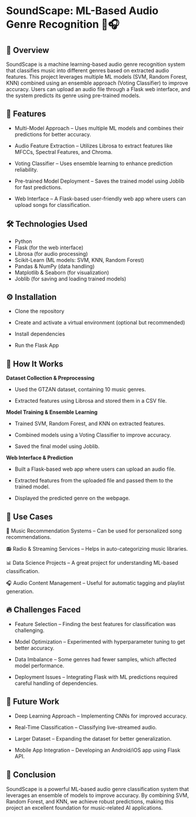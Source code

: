 # SoundScape: ML-Based Audio Genre Recognition 🎵🎧

## 📌 Overview
SoundScape is a machine learning-based audio genre recognition system that classifies music into different genres based on extracted audio features. This project leverages multiple ML models (SVM, Random Forest, KNN) combined using an ensemble approach (Voting Classifier) to improve accuracy. Users can upload an audio file through a Flask web interface, and the system predicts its genre using pre-trained models.

## 🌟 Features
- Multi-Model Approach – Uses multiple ML models and combines their predictions for better accuracy.
  
- Audio Feature Extraction – Utilizes Librosa to extract features like MFCCs, Spectral Features, and Chroma.
  
- Voting Classifier – Uses ensemble learning to enhance prediction reliability.
  
- Pre-trained Model Deployment – Saves the trained model using Joblib for fast predictions.
  
- Web Interface – A Flask-based user-friendly web app where users can upload songs for classification.

## 🛠️ Technologies Used
- Python 
- Flask (for the web interface) 
- Librosa (for audio processing) 
- Scikit-Learn (ML models: SVM, KNN, Random Forest) 
- Pandas & NumPy (data handling) 
- Matplotlib & Seaborn (for visualization) 
- Joblib (for saving and loading trained models)

## ⚙️ Installation
- Clone the repository

- Create and activate a virtual environment (optional but recommended)
   
- Install dependencies
   
- Run the Flask App

## 🚀 How It Works
**Dataset Collection & Preprocessing**
- Used the GTZAN dataset, containing 10 music genres.
  
- Extracted features using Librosa and stored them in a CSV file.
  
**Model Training & Ensemble Learning**
- Trained SVM, Random Forest, and KNN on extracted features.
  
- Combined models using a Voting Classifier to improve accuracy.
  
- Saved the final model using Joblib.
  
**Web Interface & Prediction**
- Built a Flask-based web app where users can upload an audio file.
  
- Extracted features from the uploaded file and passed them to the trained model.
  
- Displayed the predicted genre on the webpage.

## 🎯 Use Cases
🎵 Music Recommendation Systems – Can be used for personalized song recommendations.

📻 Radio & Streaming Services – Helps in auto-categorizing music libraries.

📊 Data Science Projects – A great project for understanding ML-based classification.

🎧 Audio Content Management – Useful for automatic tagging and playlist generation.

## 🔥 Challenges Faced
- Feature Selection – Finding the best features for classification was challenging.
  
- Model Optimization – Experimented with hyperparameter tuning to get better accuracy.
  
- Data Imbalance – Some genres had fewer samples, which affected model performance.
  
- Deployment Issues – Integrating Flask with ML predictions required careful handling of dependencies.

## 🚀 Future Work
- Deep Learning Approach – Implementing CNNs for improved accuracy.
  
- Real-Time Classification – Classifying live-streamed audio.
  
- Larger Dataset – Expanding the dataset for better generalization.
  
- Mobile App Integration – Developing an Android/iOS app using Flask API.

## 🎤 Conclusion
SoundScape is a powerful ML-based audio genre classification system that leverages an ensemble of models to improve accuracy. By combining SVM, Random Forest, and KNN, we achieve robust predictions, making this project an excellent foundation for music-related AI applications. 


     


